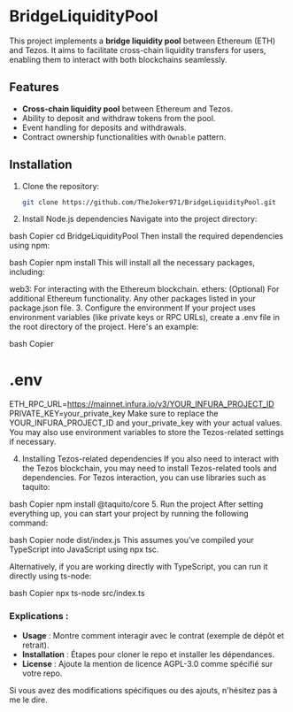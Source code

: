 # BridgeLiquidityPool

This project implements a **bridge liquidity pool** between Ethereum (ETH) and Tezos. It aims to facilitate cross-chain liquidity transfers for users, enabling them to interact with both blockchains seamlessly.

## Features

- **Cross-chain liquidity pool** between Ethereum and Tezos.
- Ability to deposit and withdraw tokens from the pool.
- Event handling for deposits and withdrawals.
- Contract ownership functionalities with `Ownable` pattern.

## Installation

1. Clone the repository:
   ```bash
   git clone https://github.com/TheJoker971/BridgeLiquidityPool.git

2. Install Node.js dependencies
Navigate into the project directory:

bash
Copier
cd BridgeLiquidityPool
Then install the required dependencies using npm:

bash
Copier
npm install
This will install all the necessary packages, including:

web3: For interacting with the Ethereum blockchain.
ethers: (Optional) For additional Ethereum functionality.
Any other packages listed in your package.json file.
3. Configure the environment
If your project uses environment variables (like private keys or RPC URLs), create a .env file in the root directory of the project. Here's an example:

bash
Copier
# .env
ETH_RPC_URL=https://mainnet.infura.io/v3/YOUR_INFURA_PROJECT_ID
PRIVATE_KEY=your_private_key
Make sure to replace the YOUR_INFURA_PROJECT_ID and your_private_key with your actual values. You may also use environment variables to store the Tezos-related settings if necessary.

4. Installing Tezos-related dependencies
If you also need to interact with the Tezos blockchain, you may need to install Tezos-related tools and dependencies. For Tezos interaction, you can use libraries such as taquito:

bash
Copier
npm install @taquito/core
5. Run the project
After setting everything up, you can start your project by running the following command:

bash
Copier
node dist/index.js
This assumes you've compiled your TypeScript into JavaScript using npx tsc.

Alternatively, if you are working directly with TypeScript, you can run it directly using ts-node:

bash
Copier
npx ts-node src/index.ts

### Explications :
- **Usage** : Montre comment interagir avec le contrat (exemple de dépôt et retrait).
- **Installation** : Étapes pour cloner le repo et installer les dépendances.
- **License** : Ajoute la mention de licence AGPL-3.0 comme spécifié sur votre repo.

Si vous avez des modifications spécifiques ou des ajouts, n'hésitez pas à me le dire.




